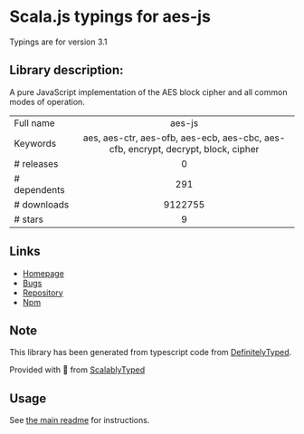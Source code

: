 
# Scala.js typings for aes-js

Typings are for version 3.1

## Library description:
A pure JavaScript implementation of the AES block cipher and all common modes of operation.

|                    |                 |
| ------------------ | :-------------: |
| Full name          | aes-js |
| Keywords           | aes, aes-ctr, aes-ofb, aes-ecb, aes-cbc, aes-cfb, encrypt, decrypt, block, cipher |
| # releases         | 0 |
| # dependents       | 291 |
| # downloads        | 9122755 |
| # stars            | 9 |

## Links
- [Homepage](https://github.com/ricmoo/aes-js#readme)
- [Bugs](http://github.com/ricmoo/aes-js/issues)
- [Repository](https://github.com/ricmoo/aes-js)
- [Npm](https://www.npmjs.com/package/aes-js)
    


## Note
This library has been generated from typescript code from [DefinitelyTyped](https://definitelytyped.org).

Provided with :purple_heart: from [ScalablyTyped](https://github.com/oyvindberg/ScalablyTyped)

## Usage
See [the main readme](../../readme.md) for instructions.


